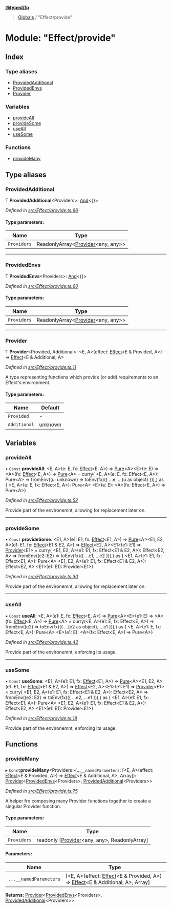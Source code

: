 **[@typed/fp](../README.md)**

> [Globals](../globals.md) / "Effect/provide"

# Module: "Effect/provide"

## Index

### Type aliases

* [ProvidedAdditional](_effect_provide_.md#providedadditional)
* [ProvidedEnvs](_effect_provide_.md#providedenvs)
* [Provider](_effect_provide_.md#provider)

### Variables

* [provideAll](_effect_provide_.md#provideall)
* [provideSome](_effect_provide_.md#providesome)
* [useAll](_effect_provide_.md#useall)
* [useSome](_effect_provide_.md#usesome)

### Functions

* [provideMany](_effect_provide_.md#providemany)

## Type aliases

### ProvidedAdditional

Ƭ  **ProvidedAdditional**\<Providers>: [And](_common_and_.md#and)\<{}>

*Defined in [src/Effect/provide.ts:66](https://github.com/TylorS/typed-fp/blob/8639976/src/Effect/provide.ts#L66)*

#### Type parameters:

Name | Type |
------ | ------ |
`Providers` | ReadonlyArray\<[Provider](_effect_provide_.md#provider)\<any, any>> |

___

### ProvidedEnvs

Ƭ  **ProvidedEnvs**\<Providers>: [And](_common_and_.md#and)\<{}>

*Defined in [src/Effect/provide.ts:60](https://github.com/TylorS/typed-fp/blob/8639976/src/Effect/provide.ts#L60)*

#### Type parameters:

Name | Type |
------ | ------ |
`Providers` | ReadonlyArray\<[Provider](_effect_provide_.md#provider)\<any, any>> |

___

### Provider

Ƭ  **Provider**\<Provided, Additional>: \<E, A>(effect: [Effect](_effect_effect_.effect.md)\<E & Provided, A>) => [Effect](_effect_effect_.effect.md)\<E & Additional, A>

*Defined in [src/Effect/provide.ts:11](https://github.com/TylorS/typed-fp/blob/8639976/src/Effect/provide.ts#L11)*

A type representing functions which provide (or add) requirements
to an Effect's environment.

#### Type parameters:

Name | Default |
------ | ------ |
`Provided` | - |
`Additional` | unknown |

## Variables

### provideAll

• `Const` **provideAll**: \<E, A>(e: E, fx: [Effect](_effect_effect_.effect.md)\<E, A>) => [Pure](_effect_effect_.md#pure)\<A>\<E>(e: E) => \<A>(fx: [Effect](_effect_effect_.effect.md)\<E, A>) => [Pure](_effect_effect_.md#pure)\<A> = curry( \<E, A>(e: E, fx: Effect\<E, A>): Pure\<A> => fromEnv((u: unknown) => toEnv(fx)({ ...e, ...(u as object) })),) as { \<E, A>(e: E, fx: Effect\<E, A>): Pure\<A> \<E>(e: E): \<A>(fx: Effect\<E, A>) => Pure\<A>}

*Defined in [src/Effect/provide.ts:52](https://github.com/TylorS/typed-fp/blob/8639976/src/Effect/provide.ts#L52)*

Provide part of the environemnt, allowing for replacement later on.

___

### provideSome

• `Const` **provideSome**: \<E1, A>(e1: E1, fx: [Effect](_effect_effect_.effect.md)\<E1, A>) => [Pure](_effect_effect_.md#pure)\<A>\<E1, E2, A>(e1: E1, fx: [Effect](_effect_effect_.effect.md)\<E1 & E2, A>) => [Effect](_effect_effect_.effect.md)\<E2, A>\<E1>(e1: E1) => [Provider](_effect_provide_.md#provider)\<E1> = curry( \<E1, E2, A>(e1: E1, fx: Effect\<E1 & E2, A>): Effect\<E2, A> => fromEnv((e2: E2) => toEnv(fx)({ ...e1, ...e2 })),) as { \<E1, A>(e1: E1, fx: Effect\<E1, A>): Pure\<A> \<E1, E2, A>(e1: E1, fx: Effect\<E1 & E2, A>): Effect\<E2, A> \<E1>(e1: E1): Provider\<E1>}

*Defined in [src/Effect/provide.ts:30](https://github.com/TylorS/typed-fp/blob/8639976/src/Effect/provide.ts#L30)*

Provide part of the environemnt, allowing for replacement later on.

___

### useAll

• `Const` **useAll**: \<E, A>(e1: E, fx: [Effect](_effect_effect_.effect.md)\<E, A>) => [Pure](_effect_effect_.md#pure)\<A>\<E>(e1: E) => \<A>(fx: [Effect](_effect_effect_.effect.md)\<E, A>) => [Pure](_effect_effect_.md#pure)\<A> = curry(\<E, A>(e1: E, fx: Effect\<E, A>) => fromEnv((e2) => toEnv(fx)({ ...(e2 as object), ...e1 })),) as { \<E, A>(e1: E, fx: Effect\<E, A>): Pure\<A> \<E>(e1: E): \<A>(fx: Effect\<E, A>) => Pure\<A>}

*Defined in [src/Effect/provide.ts:42](https://github.com/TylorS/typed-fp/blob/8639976/src/Effect/provide.ts#L42)*

Provide part of the environemnt, enforcing its usage.

___

### useSome

• `Const` **useSome**: \<E1, A>(e1: E1, fx: [Effect](_effect_effect_.effect.md)\<E1, A>) => [Pure](_effect_effect_.md#pure)\<A>\<E1, E2, A>(e1: E1, fx: [Effect](_effect_effect_.effect.md)\<E1 & E2, A>) => [Effect](_effect_effect_.effect.md)\<E2, A>\<E1>(e1: E1) => [Provider](_effect_provide_.md#provider)\<E1> = curry( \<E1, E2, A>(e1: E1, fx: Effect\<E1 & E2, A>): Effect\<E2, A> => fromEnv((e2: E2) => toEnv(fx)({ ...e2, ...e1 })),) as { \<E1, A>(e1: E1, fx: Effect\<E1, A>): Pure\<A> \<E1, E2, A>(e1: E1, fx: Effect\<E1 & E2, A>): Effect\<E2, A> \<E1>(e1: E1): Provider\<E1>}

*Defined in [src/Effect/provide.ts:18](https://github.com/TylorS/typed-fp/blob/8639976/src/Effect/provide.ts#L18)*

Provide part of the environemnt, enforcing its usage.

## Functions

### provideMany

▸ `Const`**provideMany**\<Providers>(...`__namedParameters`: [\<E, A>(effect: [Effect](_effect_effect_.effect.md)\<E & Provided, A>) => [Effect](_effect_effect_.effect.md)\<E & Additional, A>, Array]): [Provider](_effect_provide_.md#provider)\<[ProvidedEnvs](_effect_provide_.md#providedenvs)\<Providers>, [ProvidedAdditional](_effect_provide_.md#providedadditional)\<Providers>>

*Defined in [src/Effect/provide.ts:75](https://github.com/TylorS/typed-fp/blob/8639976/src/Effect/provide.ts#L75)*

A helper fro composing many Provider functions together to create a singular Provider function.

#### Type parameters:

Name | Type |
------ | ------ |
`Providers` | readonly [[Provider](_effect_provide_.md#provider)\<any, any>, ReadonlyArray] |

#### Parameters:

Name | Type |
------ | ------ |
`...__namedParameters` | [\<E, A>(effect: [Effect](_effect_effect_.effect.md)\<E & Provided, A>) => [Effect](_effect_effect_.effect.md)\<E & Additional, A>, Array] |

**Returns:** [Provider](_effect_provide_.md#provider)\<[ProvidedEnvs](_effect_provide_.md#providedenvs)\<Providers>, [ProvidedAdditional](_effect_provide_.md#providedadditional)\<Providers>>
